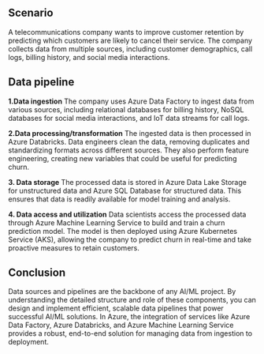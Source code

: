 ## Scenario
A telecommunications company wants to improve customer retention by predicting which customers are likely to cancel their service. The company collects data from multiple sources, including customer demographics, call logs, billing history, and social media interactions.


## Data pipeline

**1.Data ingestion**
	The company uses Azure Data Factory to ingest data from various sources, including relational databases for billing history, 
 NoSQL databases for social media interactions, and IoT data streams for call logs.
	
**2.Data processing/transformation**
	The ingested data is then processed in Azure Databricks. Data engineers clean the data, removing duplicates and standardizing formats across different sources. They also perform feature engineering, creating new variables that could be useful for predicting churn.
	
**3. Data storage**
	The processed data is stored in Azure Data Lake Storage for unstructured data and Azure SQL Database for structured data. This ensures that data is readily available for model training and analysis.
	
**4. Data access and utilization**
	Data scientists access the processed data through Azure Machine Learning Service to build and train a churn prediction model. The model is then deployed using Azure Kubernetes Service (AKS), allowing the company to predict churn in real-time and take proactive measures to retain customers.
	
## Conclusion
Data sources and pipelines are the backbone of any AI/ML project. By understanding the detailed structure and role of these components, you can design and implement efficient, scalable data pipelines that power successful AI/ML solutions. 
In Azure, the integration of services like Azure Data Factory, Azure Databricks, and Azure Machine Learning Service provides a robust, end-to-end solution for managing data from ingestion to deployment.
